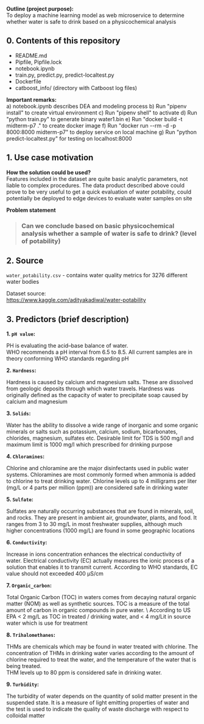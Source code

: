 **Outline (project purpose):** \
To deploy a machine learning model as web microservice to determine whether water is safe to drink based on a physicochemical analysis

## 0. Contents of this repository
- README.md
- Pipfile, Pipfile.lock 
- notebook.ipynb
- train.py, predict.py, predict-localtest.py  
- Dockerfile
- catboost_info/ (directory with Catboost log files)

**Important remarks:** \
a) notebook.ipynb describes DEA and modeling process b) Run "pipenv install" to create virtual environment c) Run "pipenv shell" to activate d) Run "python train.py" to generate binary water1.bin e) Run "docker build -t midterm-p7 ." to create docker image f) Run "docker run --rm -d -p 8000:8000 midterm-p7" to deploy service on local machine g) Run "python predict-localtest.py" for testing on localhost:8000
  

## 1. Use case motivation
**How the solution could be used?** \
Features included in the dataset are quite basic analytic parameters, not liable to complex procedures.
The data product described above could prove to be very useful to get a quick evaluation of water potability, could potentially be deployed to edge devices to evaluate water samples on site 
<br />

**Problem statement** 
> ### Can we conclude based on basic physicochemical analysis whether a sample of water is safe to drink? (level of potability)

## 2. Source
`water_potability.csv` - contains water quality metrics for 3276 different water bodies

Dataset source: \
https://www.kaggle.com/adityakadiwal/water-potability

## 3. Predictors (brief description)

**1. `pH value`:**

PH is evaluating the acid–base balance of water. \
WHO recommends a pH interval from 6.5 to 8.5. All current samples are in theory conforming WHO standards regarding pH

**2. `Hardness`:**

Hardness is caused by calcium and magnesium salts. These are dissolved from geologic deposits through which water travels. Hardness was originally defined as the capacity of water to precipitate soap caused by calcium and magnesium

**3. `Solids`:**

Water has the ability to dissolve a wide range of inorganic and some organic minerals or salts such as potassium, calcium, sodium, bicarbonates, chlorides, magnesium, sulfates etc. Desirable limit for TDS is 500 mg/l and maximum limit is 1000 mg/l which prescribed for drinking purpose

**4. `Chloramines`:**

Chlorine and chloramine are the major disinfectants used in public water systems. Chloramines are most commonly formed when ammonia is added to chlorine to treat drinking water. Chlorine levels up to 4 milligrams per liter (mg/L or 4 parts per million (ppm)) are considered safe in drinking water

**5. `Sulfate`:**

Sulfates are naturally occurring substances that are found in minerals, soil, and rocks. They are present in ambient air, groundwater, plants, and food. It ranges from 3 to 30 mg/L in most freshwater supplies, although much higher concentrations (1000 mg/L) are found in some geographic locations

**6. `Conductivity`:**

Increase in ions concentration enhances the electrical conductivity of water. Electrical conductivity (EC) actually measures the ionic process of a solution that enables it to transmit current. According to WHO standards, EC value should not exceeded 400 μS/cm

**7. `Organic_carbon`:**

Total Organic Carbon (TOC) in waters comes from decaying natural organic matter (NOM) as well as synthetic sources. TOC is a measure of the total amount of carbon in organic compounds in pure water. \ According to US EPA < 2 mg/L as TOC in treated / drinking water, and < 4 mg/Lit in source water which is use for treatment

**8. `Trihalomethanes`:**

THMs are chemicals which may be found in water treated with chlorine. The concentration of THMs in drinking water varies according to the amount of chlorine required to treat the water, and the temperature of the water that is being treated. \
THM levels up to 80 ppm is considered safe in drinking water.

**9. `Turbidity`:**

The turbidity of water depends on the quantity of solid matter present in the suspended state. It is a measure of light emitting properties of water and the test is used to indicate the quality of waste discharge with respect to colloidal matter

   
